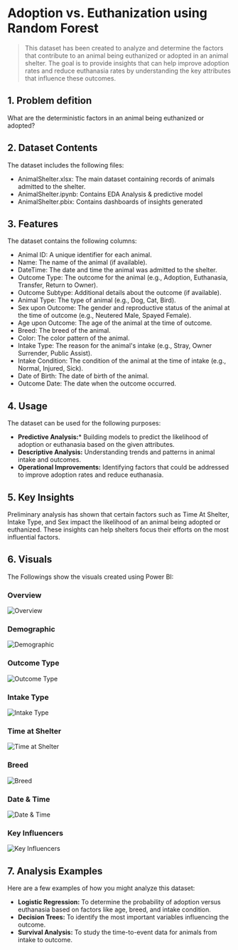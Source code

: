 # Adoption vs. Euthanization using Random Forest
> This dataset has been created to analyze and determine the factors that contribute to an animal being euthanized or adopted in an animal shelter. The goal is to provide insights that can help improve adoption rates and reduce euthanasia rates by understanding the key attributes that influence these outcomes.

## 1. Problem defition
What are the deterministic factors in an animal being euthanized or adopted?

## 2. Dataset Contents
The dataset includes the following files:

* AnimalShelter.xlsx: The main dataset containing records of animals admitted to the shelter.
* AnimalShelter.ipynb: Contains EDA Analysis & predictive model
* AnimalShelter.pbix: Contains dashboards of insights generated

## 3. Features
The dataset contains the following columns:

* Animal ID: A unique identifier for each animal.
* Name: The name of the animal (if available).
* DateTime: The date and time the animal was admitted to the shelter.
* Outcome Type: The outcome for the animal (e.g., Adoption, Euthanasia, Transfer, Return to Owner).
* Outcome Subtype: Additional details about the outcome (if available).
* Animal Type: The type of animal (e.g., Dog, Cat, Bird).
* Sex upon Outcome: The gender and reproductive status of the animal at the time of outcome (e.g., Neutered Male, Spayed Female).
* Age upon Outcome: The age of the animal at the time of outcome.
* Breed: The breed of the animal.
* Color: The color pattern of the animal.
* Intake Type: The reason for the animal's intake (e.g., Stray, Owner Surrender, Public Assist).
* Intake Condition: The condition of the animal at the time of intake (e.g., Normal, Injured, Sick).
* Date of Birth: The date of birth of the animal.
* Outcome Date: The date when the outcome occurred.

## 4. Usage
The dataset can be used for the following purposes:

* **Predictive Analysis:*** Building models to predict the likelihood of adoption or euthanasia based on the given attributes.
* **Descriptive Analysis:** Understanding trends and patterns in animal intake and outcomes.
* **Operational Improvements:** Identifying factors that could be addressed to improve adoption rates and reduce euthanasia.

## 5. Key Insights
Preliminary analysis has shown that certain factors such as Time At Shelter, Intake Type, and Sex impact the likelihood of an animal being adopted or euthanized. These insights can help shelters focus their efforts on the most influential factors.

## 6. Visuals
The Followings show the visuals created using Power BI:

### Overview
![Overview](images/Overview.JPG)

### Demographic
![Demographic](images/Demographic.JPG)

### Outcome Type
![Outcome Type](images/OutcomeType.JPG)

### Intake Type
![Intake Type](images/IntakeType.JPG)

### Time at Shelter
![Time at Shelter](images/TimeAtShelter.JPG)

### Breed
![Breed](images/Breed.JPG)

### Date & Time
![Date & Time](images/DateTime.JPG)

### Key Influencers
![Key Influencers](images/KeyInfluencers.JPG)

## 7. Analysis Examples
Here are a few examples of how you might analyze this dataset:

* **Logistic Regression:** To determine the probability of adoption versus euthanasia based on factors like age, breed, and intake condition.
* **Decision Trees:** To identify the most important variables influencing the outcome.
* **Survival Analysis:** To study the time-to-event data for animals from intake to outcome.